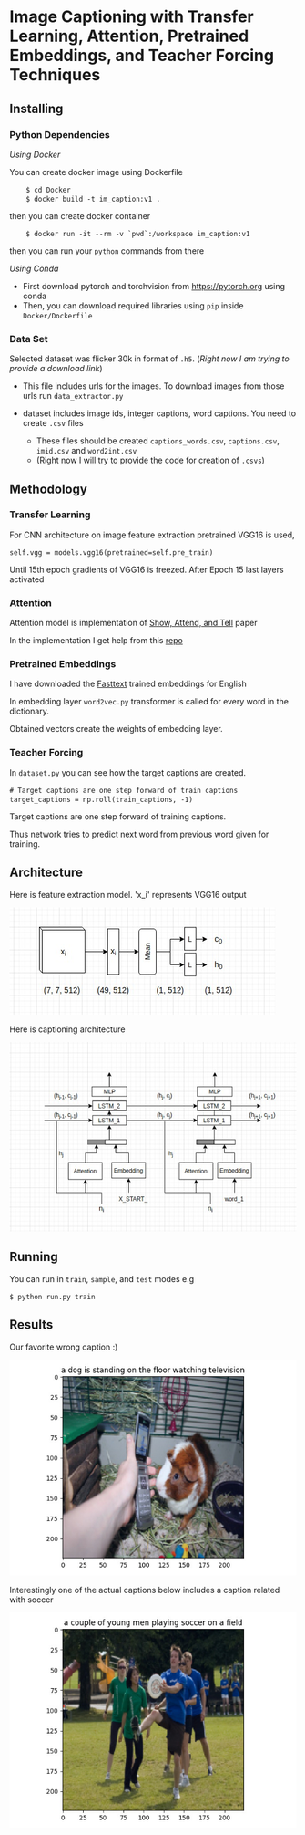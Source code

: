 # Image Captioning with __Transfer Learning__, __Attention__, __Pretrained Embeddings__, and __Teacher Forcing__ Techniques

## Installing

### Python Dependencies

*Using Docker*


You can create docker image using Dockerfile
```
    $ cd Docker
    $ docker build -t im_caption:v1 .
```
then you can create docker container

```
    $ docker run -it --rm -v `pwd`:/workspace im_caption:v1
```
then you can run your `python` commands from there 

*Using Conda*

- First download pytorch and torchvision from https://pytorch.org using conda
- Then, you can download required libraries using `pip` inside `Docker/Dockerfile`

 

### Data Set
Selected dataset was flicker 30k in format of `.h5`. (*Right now I am trying to provide a download link*)

- This file includes urls for the images. To download images from those urls run `data_extractor.py`

- dataset includes image ids, integer captions, word captions. You need to create `.csv` files

    - These files should be created `captions_words.csv`, `captions.csv`, `imid.csv` and `word2int.csv`
    - (Right now I will try to provide the code for creation of `.csvs`)

## Methodology

### Transfer Learning
For CNN architecture on image feature extraction pretrained VGG16 is used,

```
self.vgg = models.vgg16(pretrained=self.pre_train)
```

Until 15th epoch gradients of VGG16 is freezed. After Epoch 15 last layers activated


### Attention
Attention model is implementation of [Show, Attend, and Tell](https://arxiv.org/abs/1502.03044) paper

In the implementation I get help from this [repo](https://github.com/sgrvinod/a-PyTorch-Tutorial-to-Image-Captioning) 

### Pretrained Embeddings

I have downloaded the [Fasttext](https://fasttext.cc/docs/en/crawl-vectors.html) trained embeddings for English

In embedding layer `word2vec.py` transformer is called for every word in the dictionary. 

Obtained vectors create the weights of embedding layer.

### Teacher Forcing

In `dataset.py` you can see how the target captions are created.

```
# Target captions are one step forward of train captions
target_captions = np.roll(train_captions, -1) 
```

Target captions are one step forward of training captions. 

Thus network tries to predict next word from previous word given for training.

## Architecture

Here is feature extraction model. 'x_i' represents VGG16 output

![](images/cnn.jpeg)

Here is captioning architecture

![](images/caption.jpeg)

## Running

You can run in `train`, `sample`, and `test` modes e.g
```
$ python run.py train
```

## Results

Our favorite wrong caption :)

![](images/hamster.jpeg)

Interestingly one of the actual captions below includes a caption related with soccer

![](images/football.jpeg)

